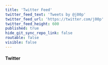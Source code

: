 ```yaml
---
title: 'Twitter Feed'
twitter_feed_text: 'Tweets by @j00p'
twitter_feed_url: 'https://twitter.com/j00p'
twitter_feed_height: 600
published: true
hide_git_sync_repo_link: false
routable: false
visible: false
---
```


#### Twitter
